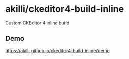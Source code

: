 # akilli/ckeditor4-build-inline

Custom CKEditor 4 inline build

## Demo

https://akilli.github.io/ckeditor4-build-inline/demo
